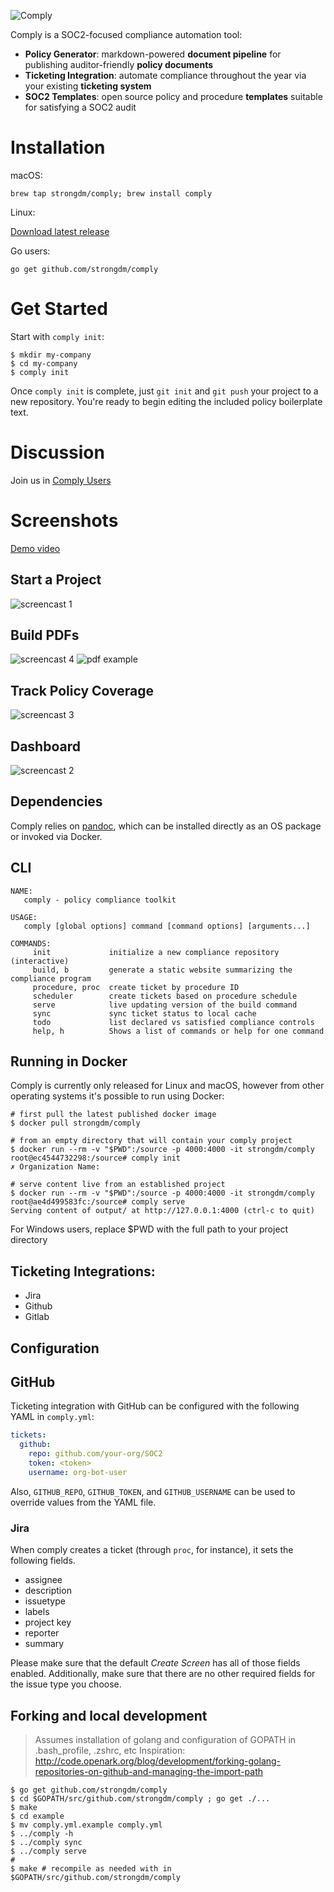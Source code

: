 ![Comply](https://github.com/strongdm/comply/blob/master/logo.png)

Comply is a SOC2-focused compliance automation tool:

- **Policy Generator**: markdown-powered **document pipeline** for publishing auditor-friendly **policy documents**
- **Ticketing Integration**: automate compliance throughout the year via your existing **ticketing system**
- **SOC2 Templates**: open source policy and procedure **templates** suitable for satisfying a SOC2 audit

# Installation

macOS:

`brew tap strongdm/comply; brew install comply`

Linux:

[Download latest release](https://github.com/strongdm/comply/releases)

Go users:

`go get github.com/strongdm/comply`

# Get Started

Start with `comply init`:

```
$ mkdir my-company
$ cd my-company
$ comply init
```

Once `comply init` is complete, just `git init` and `git push` your project to a new repository. You're ready to begin editing the included policy boilerplate text.

# Discussion

Join us in [Comply Users](https://join.slack.com/t/comply-users/shared_invite/zt-4k3f46wy-Cs1DceznNvAL~lnW9_HjIA)

# Screenshots

[Demo video](https://vimeo.com/270257486)

## Start a Project
![screencast 1](sc-1.gif)

## Build PDFs
![screencast 4](sc-4.gif)
![pdf example](pdf-example.png)


## Track Policy Coverage
![screencast 3](sc-2.gif)

## Dashboard
![screencast 2](sc-3.gif)

## Dependencies

Comply relies on [pandoc](https://pandoc.org/), which can be installed directly as an OS package or invoked via Docker.

## CLI

```
NAME:
   comply - policy compliance toolkit

USAGE:
   comply [global options] command [command options] [arguments...]

COMMANDS:
     init             initialize a new compliance repository (interactive)
     build, b         generate a static website summarizing the compliance program
     procedure, proc  create ticket by procedure ID
     scheduler        create tickets based on procedure schedule
     serve            live updating version of the build command
     sync             sync ticket status to local cache
     todo             list declared vs satisfied compliance controls
     help, h          Shows a list of commands or help for one command
```

## Running in Docker

Comply is currently only released for Linux and macOS, however from other operating systems it's possible to run using Docker:

```
# first pull the latest published docker image
$ docker pull strongdm/comply

# from an empty directory that will contain your comply project
$ docker run --rm -v "$PWD":/source -p 4000:4000 -it strongdm/comply
root@ec4544732298:/source# comply init
✗ Organization Name:

# serve content live from an established project
$ docker run --rm -v "$PWD":/source -p 4000:4000 -it strongdm/comply
root@ae4d499583fc:/source# comply serve
Serving content of output/ at http://127.0.0.1:4000 (ctrl-c to quit)
```

For Windows users, replace $PWD with the full path to your project directory


## Ticketing Integrations:
- Jira
- Github
- Gitlab

## Configuration

## GitHub

Ticketing integration with GitHub can be configured with the following YAML in `comply.yml`:

```yaml
tickets:
  github:
    repo: github.com/your-org/SOC2
    token: <token>
    username: org-bot-user
```

Also, `GITHUB_REPO`, `GITHUB_TOKEN`, and `GITHUB_USERNAME` can be used to override values from the YAML file.

### Jira

When comply creates a ticket (through `proc`, for instance), it sets the following fields.

- assignee
- description
- issuetype
- labels
- project key
- reporter
- summary

Please make sure that the default *Create Screen* has all of those fields enabled. Additionally, make sure that there are no other required fields for the issue type you choose.




## Forking and local development
> Assumes installation of golang and configuration of GOPATH in .bash_profile, .zshrc, etc
> Inspiration: http://code.openark.org/blog/development/forking-golang-repositories-on-github-and-managing-the-import-path

```
$ go get github.com/strongdm/comply
$ cd $GOPATH/src/github.com/strongdm/comply ; go get ./...
$ make
$ cd example
$ mv comply.yml.example comply.yml
$ ../comply -h
$ ../comply sync
$ ../comply serve
#
$ make # recompile as needed with in $GOPATH/src/github.com/strongdm/comply
```
